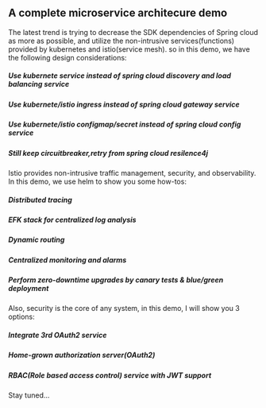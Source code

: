 ## A complete microservice architecure demo

The latest trend is trying to decrease the SDK dependencies of Spring cloud as more as possible, and utilize the non-intrusive services(functions) provided by kubernetes and istio(service mesh). so in this demo, we have the following design considerations:

##### Use kubernete service instead of spring cloud discovery and load balancing service

##### Use kubernete/istio ingress instead of spring cloud gateway service

##### Use kubernete/istio configmap/secret instead of spring cloud config service

##### Still keep circuitbreaker,retry from spring cloud resilence4j


Istio provides non-intrusive traffic management, security, and observability. In this demo, we use helm to show you some how-tos:

##### Distributed tracing

##### EFK stack for centralized log analysis

##### Dynamic routing

##### Centralized monitoring and alarms

##### Perform zero-downtime upgrades by canary tests & blue/green deployment

Also, security is the core of any system, in this demo, I will show you 3 options:

##### Integrate 3rd OAuth2 service

##### Home-grown authorization server(OAuth2)

##### RBAC(Role based access control) service with JWT support


Stay tuned...